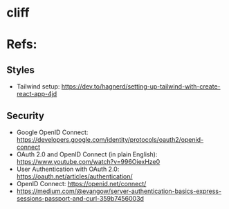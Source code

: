 # cliff

# Refs:

## Styles
- Tailwind setup: https://dev.to/hagnerd/setting-up-tailwind-with-create-react-app-4jd

## Security
- Google OpenID Connect: https://developers.google.com/identity/protocols/oauth2/openid-connect
- OAuth 2.0 and OpenID Connect (in plain English): https://www.youtube.com/watch?v=996OiexHze0
- User Authentication with OAuth 2.0: https://oauth.net/articles/authentication/
- OpenID Connect: https://openid.net/connect/
- https://medium.com/@evangow/server-authentication-basics-express-sessions-passport-and-curl-359b7456003d